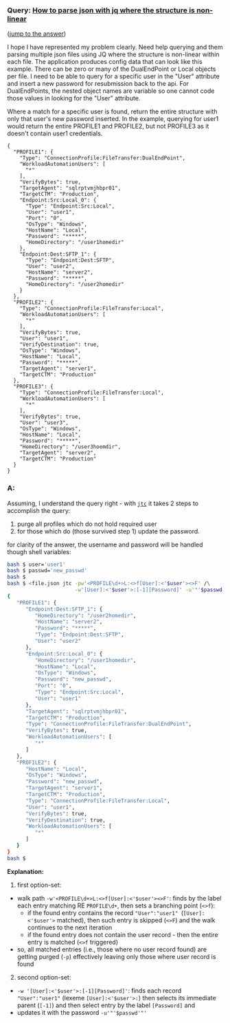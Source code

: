 ### Query: [How to parse json with jq where the structure is non-linear](https://stackoverflow.com/questions/59823154/how-to-parse-json-with-jq-where-the-structure-is-non-linear)
([jump to the answer](https://github.com/ldn-softdev/stackoverflow-json/blob/master/lib/How%20to%20parse%20json%20with%20jq%20where%20the%20structure%20is%20non-linear.md#a))

I hope I have represented my problem clearly.
Need help querying and them parsing multiple json files using JQ where the structure is non-linear within each file. The application produces config data that can look like this example. There can be zero or many of the DualEndPoint or Local objects per file.  I need to be able to query for a specific user in the "User" attribute and insert a new password for resubmission back to the api.  For DualEndPoints, the nested object names are variable so one cannot code those values in looking for the "User" attribute.

Where a match for a specific user is found, return the entire structure with only that user's new password inserted. In the example, querying for user1 would return the entire PROFILE1 and PROFILE2, but not PROFILE3 as it doesn't contain user1 credentials.

    {
      "PROFILE1": {
        "Type": "ConnectionProfile:FileTransfer:DualEndPoint",
        "WorkloadAutomationUsers": [
          "*"
        ],
        "VerifyBytes": true,
        "TargetAgent": "sqlrptvmjhbpr01",
        "TargetCTM": "Production",
        "Endpoint:Src:Local_0": {
          "Type": "Endpoint:Src:Local",
          "User": "user1",
          "Port": "0",
          "OsType": "Windows",
          "HostName": "Local",
          "Password": "*****",
          "HomeDirectory": "/user1homedir"
        },
        "Endpoint:Dest:SFTP_1": {
          "Type": "Endpoint:Dest:SFTP",
          "User": "user2",
          "HostName": "server2",
          "Password": "*****",
          "HomeDirectory": "/user2homedir"
        }
      },
      "PROFILE2": {
        "Type": "ConnectionProfile:FileTransfer:Local",
        "WorkloadAutomationUsers": [
          "*"
        ],
        "VerifyBytes": true,
        "User": "user1",
        "VerifyDestination": true,
        "OsType": "Windows",
        "HostName": "Local",
        "Password": "*****",
        "TargetAgent": "server1",
        "TargetCTM": "Production"
      },
      "PROFILE3": {
        "Type": "ConnectionProfile:FileTransfer:Local",
        "WorkloadAutomationUsers": [
          "*"
        ],
        "VerifyBytes": true,
        "User": "user3",
        "OsType": "Windows",
        "HostName": "Local",
        "Password": "*****",
        "HomeDirectory": "/user3hoemdir",
        "TargetAgent": "server2",
        "TargetCTM": "Production"
      }
    }

### A:
Assuming, I understand the query right - with [`jtc`](https://github.com/ldn-softdev/jtc) it takes 2 steps to accomplish the query:
1. purge all profiles which do not hold required user
2. for those which do (those survived step 1) update the password.

for clarity of the answer, the username and password will be handled though shell variables:
```bash
bash $ user='user1'
bash $ passwd='new_passwd'
bash $ 
bash $ <file.json jtc -pw'<PROFILE\d+>L:<>f[User]:<'$user'><>F' /\
                      -w'[User]:<'$user'>:[-1][Password]' -u'"'$passwd'"'
{
   "PROFILE1": {
      "Endpoint:Dest:SFTP_1": {
         "HomeDirectory": "/user2homedir",
         "HostName": "server2",
         "Password": "*****",
         "Type": "Endpoint:Dest:SFTP",
         "User": "user2"
      },
      "Endpoint:Src:Local_0": {
         "HomeDirectory": "/user1homedir",
         "HostName": "Local",
         "OsType": "Windows",
         "Password": "new_passwd",
         "Port": "0",
         "Type": "Endpoint:Src:Local",
         "User": "user1"
      },
      "TargetAgent": "sqlrptvmjhbpr01",
      "TargetCTM": "Production",
      "Type": "ConnectionProfile:FileTransfer:DualEndPoint",
      "VerifyBytes": true,
      "WorkloadAutomationUsers": [
         "*"
      ]
   },
   "PROFILE2": {
      "HostName": "Local",
      "OsType": "Windows",
      "Password": "new_passwd",
      "TargetAgent": "server1",
      "TargetCTM": "Production",
      "Type": "ConnectionProfile:FileTransfer:Local",
      "User": "user1",
      "VerifyBytes": true,
      "VerifyDestination": true,
      "WorkloadAutomationUsers": [
         "*"
      ]
   }
}
bash $ 
```

**Explanation:**
1. first option-set:
  - walk path `-w'<PROFILE\d+>L:<>f[User]:<'$user'><>F'`: finds by the label each entry matching RE `PROFILE\d+`, then sets a branching
  point (`<>f`):
    - if the found entry contains the record `"User":"user1" `(`[User]:<'$user'>` matched), then such entry is skipped (`<>F`) 
    and the walk continues to the next iteration
    - if the found entry does not contain the user record - then the entire entry is matched (`<>f` triggered)
  - so, all matched entries (i.e., those where no user record found) are getting purged (`-p`) effectively leaving only those where
  user record is found
2. second option-set:
  - `-w '[User]:<'$user'>:[-1][Password]'`: finds each record `"User":"user1"` (lexeme `[User]:<'$user'>:`) then selects its
  immediate parent (`[-1]`) and then select entry by the label `[Password]` and 
  - updates it with the password `-u'"'$passwd'"'`











